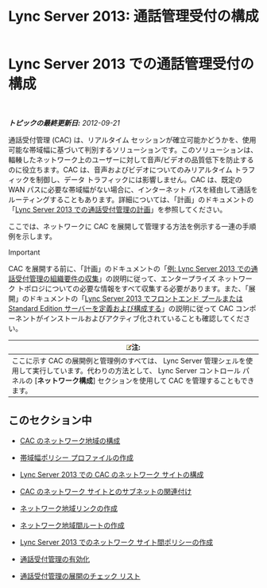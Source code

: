 ﻿---
title: 'Lync Server 2013: 通話管理受付の構成'
TOCTitle: 通話管理受付の構成
ms:assetid: ce3e6e71-1e33-4cff-849a-c0468e61fef6
ms:mtpsurl: https://technet.microsoft.com/ja-jp/library/Gg398870(v=OCS.15)
ms:contentKeyID: 48273661
ms.date: 05/19/2016
mtps_version: v=OCS.15
ms.translationtype: HT
---

# Lync Server 2013 での通話管理受付の構成

 

_**トピックの最終更新日:** 2012-09-21_

通話受付管理 (CAC) は、リアルタイム セッションが確立可能かどうかを、使用可能な帯域幅に基づいて判別するソリューションです。このソリューションは、輻輳したネットワーク上のユーザーに対して音声/ビデオの品質低下を防止するのに役立ちます。CAC は、音声およびビデオについてのみリアルタイム トラフィックを制御し、データ トラフィックには影響しません。CAC は、既定の WAN パスに必要な帯域幅がない場合に、インターネット パスを経由して通話をルーティングすることもあります。詳細については、「計画」のドキュメントの「[Lync Server 2013 での通話受付管理の計画](lync-server-2013-planning-for-call-admission-control.md)」を参照してください。

ここでは、ネットワークに CAC を展開して管理する方法を例示する一連の手順例を示します。


> [!IMPORTANT]
> CAC を展開する前に、「計画」のドキュメントの「<A href="lync-server-2013-example-of-gathering-your-requirements-for-call-admission-control.md">例: Lync Server 2013 での通話受付管理の組織要件の収集</A>」の説明に従って、エンタープライズ ネットワーク トポロジについての必要な情報をすべて収集する必要があります。また、「展開」のドキュメントの「<A href="lync-server-2013-define-and-configure-a-front-end-pool-or-standard-edition-server.md">Lync Server 2013 でフロントエンド プールまたは Standard Edition サーバーを定義および構成する</A>」の説明に従って CAC コンポーネントがインストールおよびアクティブ化されていることも確認してください。



<table>
<thead>
<tr class="header">
<th><img src="images/Gg412781.note(OCS.15).gif" title="note" alt="note" />注:</th>
</tr>
</thead>
<tbody>
<tr class="odd">
<td>ここに示す CAC の展開例と管理例のすべては、 Lync Server 管理シェルを使用して実行しています。代わりの方法として、 Lync Server コントロール パネルの [<strong>ネットワーク構成</strong>] セクションを使用して CAC を管理することもできます。</td>
</tr>
</tbody>
</table>


## このセクション中

  - [CAC のネットワーク地域の構成](lync-server-2013-configure-network-regions-for-cac.md)

  - [帯域幅ポリシー プロファイルの作成](lync-server-2013-create-bandwidth-policy-profiles.md)

  - [Lync Server 2013 での CAC のネットワーク サイトの構成](lync-server-2013-configure-network-sites-for-cac.md)

  - [CAC のネットワーク サイトとのサブネットの関連付け](lync-server-2013-associate-subnets-with-network-sites-for-cac.md)

  - [ネットワーク地域リンクの作成](lync-server-2013-create-network-region-links.md)

  - [ネットワーク地域間ルートの作成](lync-server-2013;-create-network-interregion-routes.md)

  - [Lync Server 2013 でのネットワーク サイト間ポリシーの作成](lync-server-2013-create-network-intersite-policies.md)

  - [通話受付管理の有効化](lync-server-2013-enable-call-admission-control.md)

  - [通話受付管理の展開のチェック リスト](lync-server-2013-call-admission-control-deployment-checklist.md)

